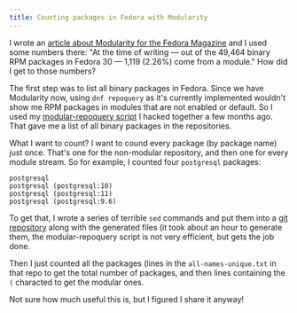 ```yaml
---
title: Counting packages in Fedora with Modularity
---
```


I wrote an [article about Modularity for the Fedora Magazine](https://fedoramagazine.org/installing-alternative-rpm-versions-in-fedora/) and I used some numbers there: "At the time of writing — out of the 49,464 binary RPM packages in Fedora 30 — 1,119 (2.26%) come from a module." How did I get to those numbers?

The first step was to list all binary packages in Fedora. Since we have Modularity now, using `dnf repoquery` as it's currently implemented wouldn't show me RPM packages in modules that are not enabled or default. So I used my [modular-repoquery script](https://github.com/asamalik/modular-repoquery) I hacked together a few months ago. That gave me a list of all binary packages in the repositories.

What I want to count? I want to cound every package (by package name) just once. That's one for the non-modular repository, and then one for every module stream. So for example, I counted four `postgresql` packages:

```
postgresql
postgresql (postgresql:10)
postgresql (postgresql:11)
postgresql (postgresql:9.6)
```

To get that, I wrote a series of terrible `sed` commands and put them into a [git repository](https://github.com/asamalik/counting-fedora-packages) along with the generated files (it took about an hour to generate them, the modular-repoquery script is not very efficient, but gets the job done.

Then I just counted all the packages (lines in the `all-names-unique.txt` in that repo to get the total number of packages, and then lines containing the `(` characted to get the modular ones.

Not sure how much useful this is, but I figured I share it anyway!
